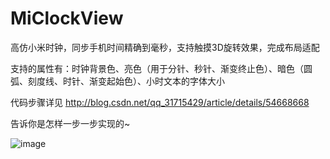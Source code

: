 # MiClockView

高仿小米时钟，同步手机时间精确到毫秒，支持触摸3D旋转效果，完成布局适配

支持的属性有：时钟背景色、亮色（用于分针、秒针、渐变终止色）、暗色（圆弧、刻度线、时针、渐变起始色）、小时文本的字体大小

代码步骤详见 http://blog.csdn.net/qq_31715429/article/details/54668668

告诉你是怎样一步一步实现的~

![image](https://github.com/MonkeyMushroom/MiClockView/raw/master/2.gif)
